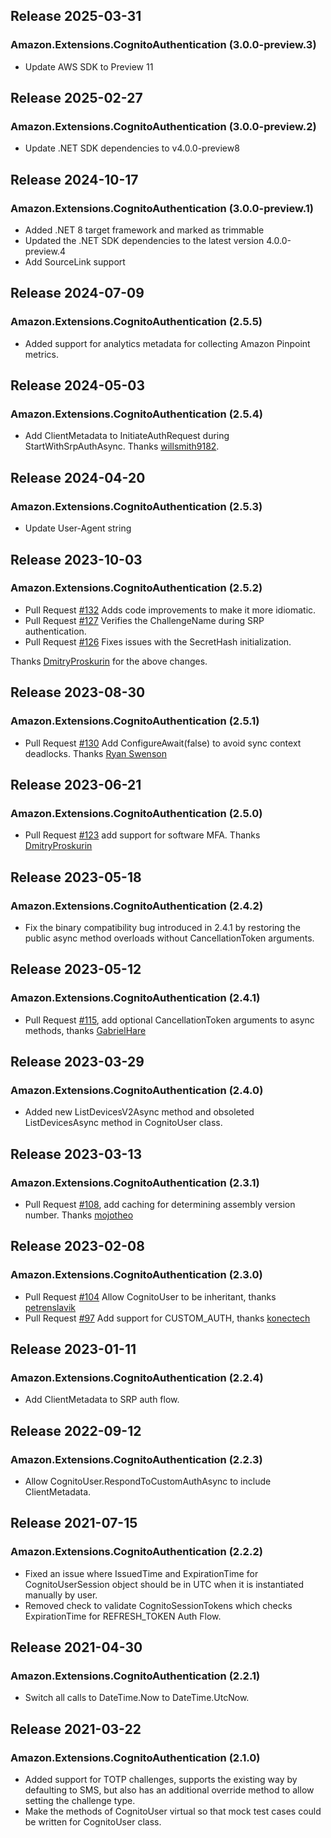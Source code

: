 ## Release 2025-03-31

### Amazon.Extensions.CognitoAuthentication (3.0.0-preview.3)
* Update AWS SDK to Preview 11

## Release 2025-02-27

### Amazon.Extensions.CognitoAuthentication (3.0.0-preview.2)
* Update .NET SDK dependencies to v4.0.0-preview8

## Release 2024-10-17

### Amazon.Extensions.CognitoAuthentication (3.0.0-preview.1)
* Added .NET 8 target framework and marked as trimmable
* Updated the .NET SDK dependencies to the latest version 4.0.0-preview.4
* Add SourceLink support

## Release 2024-07-09

### Amazon.Extensions.CognitoAuthentication (2.5.5)
* Added support for analytics metadata for collecting Amazon Pinpoint metrics.

## Release 2024-05-03

### Amazon.Extensions.CognitoAuthentication (2.5.4)
* Add ClientMetadata to InitiateAuthRequest during StartWithSrpAuthAsync. Thanks [willsmith9182](https://github.com/willsmith9182).

## Release 2024-04-20

### Amazon.Extensions.CognitoAuthentication (2.5.3)
* Update User-Agent string

## Release 2023-10-03

### Amazon.Extensions.CognitoAuthentication (2.5.2)
* Pull Request [#132](https://github.com/aws/aws-sdk-net-extensions-cognito/pull/132) Adds code improvements to make it more idiomatic.
* Pull Request [#127](https://github.com/aws/aws-sdk-net-extensions-cognito/pull/127) Verifies the ChallengeName during SRP authentication.
* Pull Request [#126](https://github.com/aws/aws-sdk-net-extensions-cognito/pull/126) Fixes issues with the SecretHash initialization.

Thanks [DmitryProskurin](https://github.com/DmitryProskurin) for the above changes.

## Release 2023-08-30

### Amazon.Extensions.CognitoAuthentication (2.5.1)
* Pull Request [#130](https://github.com/aws/aws-sdk-net-extensions-cognito/pull/130) Add ConfigureAwait(false) to avoid sync context deadlocks. Thanks [Ryan Swenson](https://github.com/swensorm)

## Release 2023-06-21

### Amazon.Extensions.CognitoAuthentication (2.5.0)
* Pull Request [#123](https://github.com/aws/aws-sdk-net-extensions-cognito/pull/123) add support for software MFA. Thanks [DmitryProskurin](https://github.com/DmitryProskurin)

## Release 2023-05-18

### Amazon.Extensions.CognitoAuthentication (2.4.2)
* Fix the binary compatibility bug introduced in 2.4.1 by restoring the public async method overloads without CancellationToken arguments.

## Release 2023-05-12

### Amazon.Extensions.CognitoAuthentication (2.4.1)
* Pull Request [#115](https://github.com/aws/aws-sdk-net-extensions-cognito/pull/115), add optional CancellationToken arguments to async methods, thanks [GabrielHare](https://github.com/GabrielHare)

## Release 2023-03-29

### Amazon.Extensions.CognitoAuthentication (2.4.0)
* Added new ListDevicesV2Async method and obsoleted ListDevicesAsync method in CognitoUser class.

## Release 2023-03-13

### Amazon.Extensions.CognitoAuthentication (2.3.1)
* Pull Request [#108](https://github.com/aws/aws-sdk-net-extensions-cognito/pull/108), add caching for determining assembly version number. Thanks [mojotheo](https://github.com/mojotheo)

## Release 2023-02-08

### Amazon.Extensions.CognitoAuthentication (2.3.0)
* Pull Request [#104](https://github.com/aws/aws-sdk-net-extensions-cognito/pull/104) Allow CognitoUser to be inheritant, thanks [petrenslavik](https://github.com/petrenslavik)
* Pull Request [#97](https://github.com/aws/aws-sdk-net-extensions-cognito/pull/97) Add support for CUSTOM_AUTH, thanks [konectech](https://github.com/konectech)

## Release 2023-01-11

### Amazon.Extensions.CognitoAuthentication (2.2.4)
* Add ClientMetadata to SRP auth flow.

## Release 2022-09-12

### Amazon.Extensions.CognitoAuthentication (2.2.3)
* Allow CognitoUser.RespondToCustomAuthAsync to include ClientMetadata.

## Release 2021-07-15

### Amazon.Extensions.CognitoAuthentication (2.2.2)
* Fixed an issue where IssuedTime and ExpirationTime for CognitoUserSession object should be in UTC when it is instantiated manually by user.
* Removed check to validate CognitoSessionTokens which checks ExpirationTime for REFRESH_TOKEN Auth Flow.

## Release 2021-04-30

### Amazon.Extensions.CognitoAuthentication (2.2.1)
* Switch all calls to DateTime.Now to DateTime.UtcNow.

## Release 2021-03-22

### Amazon.Extensions.CognitoAuthentication (2.1.0)
* Added support for TOTP challenges, supports the existing way by defaulting to SMS, but also has an additional override method to allow setting the challenge type.
* Make the methods of CognitoUser virtual so that mock test cases could be written for CognitoUser class.